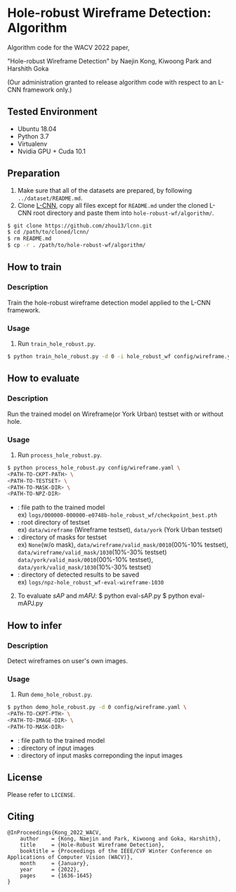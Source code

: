 # Hole-robust Wireframe Detection: Algorithm

Algorithm code for the WACV 2022 paper,

"Hole-robust Wireframe Detection" by Naejin Kong, Kiwoong Park and Harshith Goka

(Our administration granted to release algorithm code with respect to an L-CNN framework only.)


## Tested Environment
 * Ubuntu 18.04
 * Python 3.7
 * Virtualenv
 * Nvidia GPU + Cuda 10.1


## Preparation
1. Make sure that all of the datasets are prepared, by following `../dataset/README.md`.
2. Clone [L-CNN](https://github.com/zhou13/lcnn), copy all files except for `README.md` under the cloned L-CNN root directory and paste them into `hole-robust-wf/algorithm/`.
```bash
$ git clone https://github.com/zhou13/lcnn.git
$ cd /path/to/cloned/lcnn/
$ rm README.md
$ cp -r . /path/to/hole-robust-wf/algorithm/
```


## How to train

### Description
Train the hole-robust wireframe detection model applied to the L-CNN framework.

### Usage
1. Run `train_hole_robust.py`.
```bash
$ python train_hole_robust.py -d 0 -i hole_robust_wf config/wireframe.yaml
```


## How to evaluate

### Description
Run the trained model on Wireframe(or York Urban) testset with or without hole.

### Usage
1. Run `process_hole_robust.py`.
```bash
$ python process_hole_robust.py config/wireframe.yaml \
<PATH-TO-CKPT-PATH> \
<PATH-TO-TESTSET> \
<PATH-TO-MASK-DIR> \
<PATH-TO-NPZ-DIR>
```
 * <PATH-TO-CKPT-PATH>: file path to the trained model  
   ex) `logs/000000-000000-e0748b-hole_robust_wf/checkpoint_best.pth`
 * <PATH-TO-TESTSET>: root directory of testset  
   ex) `data/wireframe` (Wireframe testset), `data/york` (York Urban testset)
 * <PATH-TO-MASK-DIR>: directory of masks for testset  
   ex) `None`(w/o mask), `data/wireframe/valid_mask/0010`(00%-10% testset), `data/wireframe/valid_mask/1030`(10%-30% testset)  
       `data/york/valid_mask/0010`(00%-10% testset), `data/york/valid_mask/1030`(10%-30% testset)
 * <PATH-TO-NPZ-DIR>: directory of detected results to be saved  
   ex) `logs/npz-hole_robust_wf-eval-wireframe-1030`

2. To evaluate *sAP* and *mAPJ*:
$ python eval-sAP.py <PATH-TO-NPZ-DIR>
$ python eval-mAPJ.py <PATH-TO-NPZ-DIR>


## How to infer

### Description
Detect wireframes on user's own images.

### Usage
1. Run `demo_hole_robust.py`.
```bash
$ python demo_hole_robust.py -d 0 config/wireframe.yaml \
<PATH-TO-CKPT-PTH> \
<PATH-TO-IMAGE-DIR> \
<PATH-TO-MASK-DIR>
```
 * <PATH-TO-CKPT-PTH>: file path to the trained model
 * <PATH-TO-IMAGE-DIR>: directory of input images
 * <PATH-TO-MASK-DIR>: directory of input masks correponding the input images


## License
Please refer to `LICENSE`.


## Citing

```
@InProceedings{Kong_2022_WACV,
    author    = {Kong, Naejin and Park, Kiwoong and Goka, Harshith},
    title     = {Hole-Robust Wireframe Detection},
    booktitle = {Proceedings of the IEEE/CVF Winter Conference on Applications of Computer Vision (WACV)},
    month     = {January},
    year      = {2022},
    pages     = {1636-1645}
}
```
